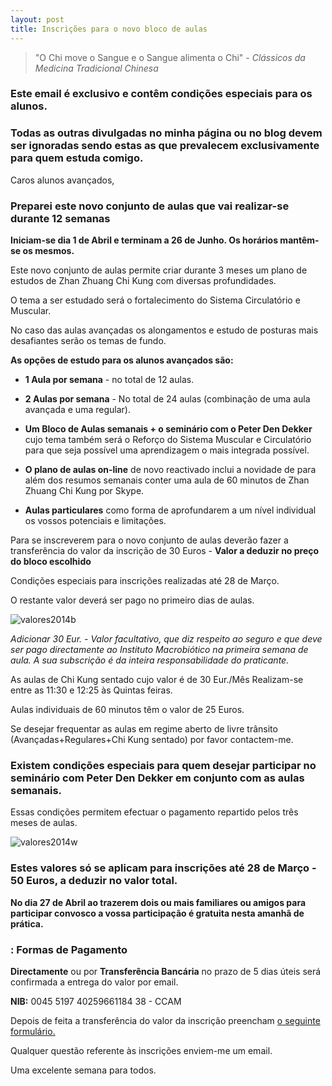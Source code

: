 ```yaml
---
layout: post
title: Inscrições para o novo bloco de aulas
---
```


> "O Chi move o Sangue e o Sangue alimenta o Chi" - *Clássicos da Medicina Tradicional Chinesa*

### Este email é exclusivo e contêm condições especiais para os alunos. 

### Todas as outras divulgadas no minha página ou no blog devem ser ignoradas sendo estas as que prevalecem exclusivamente para quem estuda comigo. 

Caros alunos avançados, 
    
### Preparei este novo conjunto de aulas que vai realizar-se durante 12 semanas

**Iniciam-se dia 1 de Abril e terminam a 26 de Junho. Os horários mantêm-se os mesmos.**

Este novo conjunto de aulas permite criar durante 3 meses um plano de estudos de Zhan Zhuang Chi Kung com diversas profundidades.

O tema a ser estudado será o fortalecimento do Sistema Circulatório e Muscular.

No caso das aulas avançadas os alongamentos e estudo de posturas mais desafiantes serão os temas de fundo. 
  
**As opções de estudo para os alunos avançados são:**

+ **1 Aula por semana** - no total de 12 aulas.

+ **2 Aulas por semana** - No total de 24 aulas (combinação de uma aula avançada e uma regular).

+ **Um Bloco de Aulas semanais + o seminário com o Peter Den Dekker** cujo tema também será o Reforço do Sistema Muscular e Circulatório para que seja possível uma aprendizagem o mais integrada possível. 

+ **O plano de aulas on-line** de novo reactivado inclui a novidade de para além dos resumos semanais conter uma aula de 60 minutos de Zhan Zhuang Chi Kung por Skype. 

+ **Aulas particulares** como forma de aprofundarem a um nível individual os vossos potenciais e limitações.  

Para se inscreverem para o novo conjunto de aulas deverão fazer a transferência do valor da inscrição de 30 Euros - **Valor a deduzir no preço do bloco escolhido**

Condições especiais para inscrições realizadas até 28 de Março. 

O restante valor deverá ser pago no primeiro dias de aulas.

![valores2014b](http://devagar.org/files/valores2014b.jpg)

*Adicionar 30 Eur. - Valor facultativo, que diz respeito ao seguro e que deve ser pago directamente ao Instituto Macrobiótico na primeira semana de aula. A sua subscrição é da inteira responsabilidade do praticante.*

As aulas de Chi Kung sentado cujo valor é de 30 Eur./Mês Realizam-se entre as 11:30 e 12:25 às Quintas feiras.

Aulas individuais de 60 minutos têm o valor de 25 Euros.  

Se desejar frequentar as aulas em regime aberto de livre trânsito (Avançadas+Regulares+Chi Kung sentado) por favor contactem-me.

### Existem condições especiais para quem desejar participar no seminário com Peter Den Dekker em conjunto com as aulas semanais. 

Essas condições permitem efectuar o pagamento repartido pelos três meses de aulas.

![valores2014w](http://regulares.devagar.org/files/valores2014w.jpg)

### Estes valores só se aplicam para inscrições até 28 de Março - 50 Euros, a deduzir no valor total.

**No dia 27 de Abril ao trazerem dois ou mais familiares ou amigos para participar convosco a vossa participação é gratuita nesta amanhã de prática.**

### : Formas de Pagamento

**Directamente** ou por **Transferência Bancária** no prazo de 5 dias úteis será confirmada a entrega do valor por email. 

**NIB:** 0045 5197 40259661184 38 - CCAM

Depois de feita a transferência do valor da inscrição preencham [o seguinte formulário.](http://form.jotformeu.com/form/32484623492357)

Qualquer questão referente às inscrições enviem-me um email. 

Uma excelente semana para todos. 
